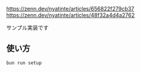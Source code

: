 https://zenn.dev/nyatinte/articles/656822f279cb37
https://zenn.dev/nyatinte/articles/48f32a4d4a2762

サンプル実装です

## 使い方

```bash
bun run setup
```
